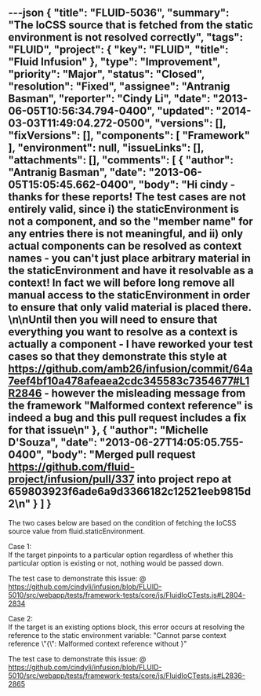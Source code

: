 ---json
{
  "title": "FLUID-5036",
  "summary": "The IoCSS source that is fetched from the static environment is not resolved correctly",
  "tags": "FLUID",
  "project": {
    "key": "FLUID",
    "title": "Fluid Infusion"
  },
  "type": "Improvement",
  "priority": "Major",
  "status": "Closed",
  "resolution": "Fixed",
  "assignee": "Antranig Basman",
  "reporter": "Cindy Li",
  "date": "2013-06-05T10:56:34.794-0400",
  "updated": "2014-03-03T11:49:04.272-0500",
  "versions": [],
  "fixVersions": [],
  "components": [
    "Framework"
  ],
  "environment": null,
  "issueLinks": [],
  "attachments": [],
  "comments": [
    {
      "author": "Antranig Basman",
      "date": "2013-06-05T15:05:45.662-0400",
      "body": "Hi cindy - thanks for these reports! The test cases are not entirely valid, since i) the staticEnvironment is not a component, and so the \"member name\" for any entries there is not meaningful, and ii) only actual components can be resolved as context names - you can't just place arbitrary material in the staticEnvironment and have it resolvable as a context! In fact we will before long remove all manual access to the staticEnvironment in order to ensure that only valid material is placed there.&#x20;\n\nUntil then you will need to ensure that everything you want to resolve as a context is actually a component - I have reworked your test cases so that they demonstrate this style at <https://github.com/amb26/infusion/commit/64a7eef4bf10a478afeaea2cdc345583c7354677#L1R2846> - however the misleading message from the framework \"Malformed context reference\" is indeed a bug and this pull request includes a fix for that issue\n"
    },
    {
      "author": "Michelle D'Souza",
      "date": "2013-06-27T14:05:05.755-0400",
      "body": "Merged pull request <https://github.com/fluid-project/infusion/pull/337> into project repo at 659803923f6ade6a9d3366182c12521eeb9815d2\n"
    }
  ]
}
---
The two cases below are based on the condition of fetching the IoCSS source value from fluid.staticEnvironment.

Case 1:\
If the target pinpoints to a particular option regardless of whether this particular option is existing or not, nothing would be passed down.

The test case to demonstrate this issue: @ <https://github.com/cindyli/infusion/blob/FLUID-5010/src/webapp/tests/framework-tests/core/js/FluidIoCTests.js#L2804-2834>

Case 2:\
If the target is an existing options block, this error occurs at resolving the reference to the static environment variable: "Cannot parse context reference \\"{\\": Malformed context reference without }"

The test case to demonstrate this issue: @ <https://github.com/cindyli/infusion/blob/FLUID-5010/src/webapp/tests/framework-tests/core/js/FluidIoCTests.js#L2836-2865>

        